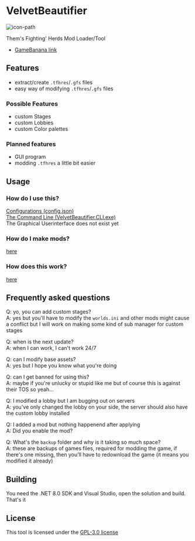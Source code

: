 # VelvetBeautifier

![icon-path]

Them's Fighting' Herds Mod Loader/Tool

- [GameBanana link][gamebanana-link]

## Features

- extract/create `.tfhres`/`.gfs` files
- easy way of modifying `.tfhres`/`.gfs` files

### Possible Features

- custom Stages
- custom Lobbies
- custom Color palettes

### Planned features

- GUI program
- modding `.tfhres` a little bit easier

## Usage

### How do I use this?

[Configurations (config.json)](CONFIG.md)  
[The Command Line (VelvetBeautifier.CLI.exe)](./CLI.md)  
The Graphical Userinterface does not exist yet

### How do I make mods?

[here][guide-path]

### How does this work?

[here][process-path]

## Frequently asked questions

Q: yo, you can add custom stages?  
A: yes but you'll have to modify the `worlds.ini` and other mods might cause a conflict but I will work on making some kind of sub manager for custom stages

Q: when is the next update?  
A: when I can work, I can't work 24/7  

Q: can I modify base assets?  
A: yes but I hope you know what you're doing

Q: can I get banned for using this?  
A: maybe if you're unlucky or stupid like me but of course this is against their TOS so yeah...

Q: I modified a lobby but I am bugging out on servers  
A: you've only changed the lobby on your side, the server should also have the custom lobby installed

Q: I added a mod but nothing happenend after applying  
A: Did you enable the mod?

Q: What's the `backup` folder and why is it taking so much space?  
A: these are backups of games files, required for modding the game, if there's one missing, then you'll have to redownload the game (it means you modified it already)

## Building

You need the .NET 8.0 SDK and Visual Studio, open the solution and build. That's it

## License

This tool is licensed under the [GPL-3.0 license][license-path]

[license-path]: ./LICENSE
[icon-path]: ./assets/icon_small.ico
[guide-path]: ./GUIDE.md
[gamebanana-link]: https://gamebanana.com/tools/15674
[process-path]: PROCESS.md
